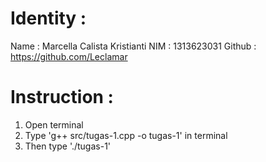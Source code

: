 # Identity :
Name : Marcella Calista Kristianti
NIM : 1313623031
Github : https://github.com/Leclamar

# Instruction :
1. Open terminal 
2. Type 'g++ src/tugas-1.cpp -o tugas-1' in terminal
3. Then type './tugas-1'